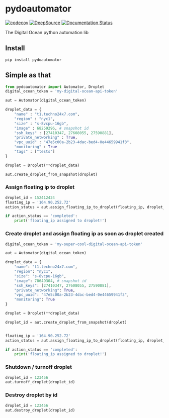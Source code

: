 # pydoautomator

[![codecov](https://codecov.io/gh/christian-hawk/pydoautomator/branch/master/graph/badge.svg)](https://codecov.io/gh/christian-hawk/pydoautomator)  [![DeepSource](https://deepsource.io/gh/christian-hawk/pydoautomator.svg/?label=active+issues&show_trend=true)](https://deepsource.io/gh/christian-hawk/pydoautomator/?ref=repository-badge) [![Documentation Status](https://readthedocs.org/projects/pydoautomator/badge/?version=latest)](https://pydoautomator.readthedocs.io/en/latest/?badge=latest)

The Digital Ocean python automation lib

## Install

`pip install pydoautomator`

## Simple as that

``` python
from pydoautomator import Automator, Droplet
digital_ocean_token = 'my-digital-ocean-api-token'

aut = Automator(digital_ocean_token)

droplet_data = {
    "name" : "t1.techno24x7.com",
    "region" : "nyc1",
    "size" : "s-8vcpu-16gb",
    "image" : 68259296, # snapshot id
    "ssh_keys" : [27410347, 27608055, 27590881],
    "private_networking" : True,
    "vpc_uuid" : "47e5c00a-2b23-4dac-bed4-0e44659941f3",
    "monitoring" : True
    "tags" : ["tests"]
}

droplet = Droplet(**droplet_data)

aut.create_droplet_from_snapshot(droplet)

```

### Assign floating ip to droplet

```python
droplet_id = 152412424
floating_ip = '164.90.252.72'
action_status = aut.assign_floating_ip_to_droplet(floating_ip, droplet_id)

if action_status == 'completed':
    print('floating_ip assigned to droplet!')
```

### Create droplet and assign floating ip as soon as droplet created

```python
digital_ocean_token = 'my-super-cool-digital-ocean-api-token'

aut = Automator(digital_ocean_token)

droplet_data = {
    "name": "t1.techno24x7.com",
    "region": "nyc1",
    "size": "s-8vcpu-16gb",
    "image": 70649304, # snapshot id
    "ssh_keys": [27410347, 27608055, 27590881],
    "private_networking": True,
    "vpc_uuid": "47e5c00a-2b23-4dac-bed4-0e44659941f3",
    "monitoring": True
}

droplet = Droplet(**droplet_data)

droplet_id = aut.create_droplet_from_snapshot(droplet)


floating_ip = '164.90.252.72'
action_status = aut.assign_floating_ip_to_droplet(floating_ip, droplet_id)

if action_status == 'completed':
    print('floating_ip assigned to droplet!')
```

### Shutdown / turnoff droplet

```python
droplet_id = 123456
aut.turnoff_droplet(droplet_id)
```

### Destroy droplet by id

```python
droplet_id = 123456
aut.destroy_droplet(droplet_id)
```


